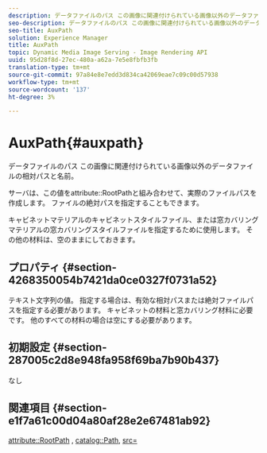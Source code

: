 ```yaml
---
description: データファイルのパス この画像に関連付けられている画像以外のデータファイルの相対パスと名前。
seo-description: データファイルのパス この画像に関連付けられている画像以外のデータファイルの相対パスと名前。
seo-title: AuxPath
solution: Experience Manager
title: AuxPath
topic: Dynamic Media Image Serving - Image Rendering API
uuid: 95d28f8d-27ec-480a-a62a-7e5e8fbfb3fb
translation-type: tm+mt
source-git-commit: 97a84e8e7edd3d834ca42069eae7c09c00d57938
workflow-type: tm+mt
source-wordcount: '137'
ht-degree: 3%

---
```



# AuxPath{#auxpath}

データファイルのパス この画像に関連付けられている画像以外のデータファイルの相対パスと名前。

サーバは、この値をattribute::RootPathと組み合わせて、実際のファイルパスを作成します。 ファイルの絶対パスを指定することもできます。

キャビネットマテリアルのキャビネットスタイルファイル、または窓カバリングマテリアルの窓カバリングスタイルファイルを指定するために使用します。 その他の材料は、空のままにしておきます。

## プロパティ {#section-4268350054b7421da0ce0327f0731a52}

テキスト文字列の値。 指定する場合は、有効な相対パスまたは絶対ファイルパスを指定する必要があります。 キャビネットの材料と窓カバリング材料に必要です。 他のすべての材料の場合は空にする必要があります。

## 初期設定 {#section-287005c2d8e948fa958f69ba7b90b437}

なし

## 関連項目 {#section-e1f7a61c00d04a80af28e2e67481ab92}

[attribute::RootPath](../../../../../ir-api/material-cat/image-rendering-api-ref/c-ir-material-catalog/c-ir-attributes-reference/r-ir-rootpath.md#reference-a4d7c96b62e14fcbad1740c702f160f3) ,  [catalog::Path](../../../../../ir-api/material-cat/image-rendering-api-ref/c-ir-material-catalog/c-ir-material-data-reference/r-ir-path.md#reference-59ebb624250a4965ad1737578a2ab590),  [src=](../../../../../ir-api/http-protocol/image-rendering-api-ref/c-ir-http-protocol-ref/c-ir-http-protocol-command-reference/r-ir-src.md#reference-62c98abad22149d68d405ed6aaff8272)
